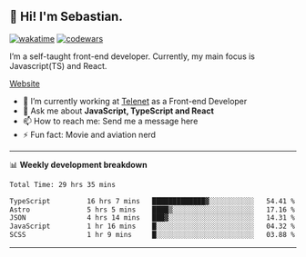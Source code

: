 ## 👋 Hi! I'm Sebastian.

[![wakatime](https://wakatime.com/badge/user/df0036c6-328a-4a39-be9b-e49417ed22a1.svg)](https://wakatime.com/@df0036c6-328a-4a39-be9b-e49417ed22a1)
[![codewars](https://www.codewars.com/users/sebavuye/badges/small)](https://www.codewars.com/users/sebavuye)

I’m a self-taught front-end developer. Currently, my main focus is Javascript(TS) and React.

[Website](https://sebastianvuye.be)

- 🔭 I’m currently working at [Telenet](https://telenet.be/) as a Front-end Developer
- 💬 Ask me about **JavaScript, TypeScript and React**
- 📫 How to reach me: Send me a message here
- ⚡ Fun fact: Movie and aviation nerd

-------

📊 **Weekly development breakdown**

<!--START_SECTION:waka-->

```txt
Total Time: 29 hrs 35 mins

TypeScript         16 hrs 7 mins   █████████████▓░░░░░░░░░░░   54.41 %
Astro              5 hrs 5 mins    ████▒░░░░░░░░░░░░░░░░░░░░   17.16 %
JSON               4 hrs 14 mins   ███▓░░░░░░░░░░░░░░░░░░░░░   14.31 %
JavaScript         1 hr 16 mins    █░░░░░░░░░░░░░░░░░░░░░░░░   04.32 %
SCSS               1 hr 9 mins     █░░░░░░░░░░░░░░░░░░░░░░░░   03.88 %
```

<!--END_SECTION:waka-->
-------

